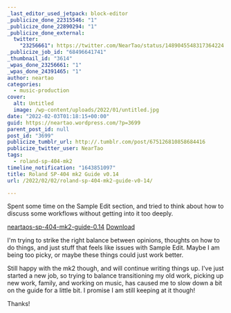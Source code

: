 ```yaml
---
_last_editor_used_jetpack: block-editor
_publicize_done_22315546: "1"
_publicize_done_22890294: "1"
_publicize_done_external:
  twitter:
    "23256661": https://twitter.com/NearTao/status/1489045548317364224
_publicize_job_id: "68496641741"
_thumbnail_id: "3614"
_wpas_done_23256661: "1"
_wpas_done_24391465: "1"
author: neartao
categories:
  - music-production
cover:
  alt: Untitled
  image: /wp-content/uploads/2022/01/untitled.jpg
date: "2022-02-03T01:18:15+00:00"
guid: https://neartao.wordpress.com/?p=3699
parent_post_id: null
post_id: "3699"
publicize_tumblr_url: http://.tumblr.com/post/675126810858684416
publicize_twitter_user: NearTao
tags:
  - roland-sp-404-mk2
timeline_notification: "1643851097"
title: Roland SP-404 mk2 Guide v0.14
url: /2022/02/02/roland-sp-404-mk2-guide-v0-14/

---
```

Spent some time on the Sample Edit section, and tried to think about how to discuss some workflows without getting into it too deeply.

[neartaos-sp-404-mk2-guide-0.14](/wp-content/uploads/2022/02/neartaos-sp-404-mk2-guide-0.14.pdf) [Download](/wp-content/uploads/2022/02/neartaos-sp-404-mk2-guide-0.14.pdf)

I'm trying to strike the right balance between opinions, thoughts on how to do things, and just stuff that feels like issues with Sample Edit. Maybe I am being too picky, or maybe these things could just work better.

Still happy with the mk2 though, and will continue writing things up. I've just started a new job, so trying to balance transitioning my old work, picking up new work, family, and working on music, has caused me to slow down a bit on the guide for a little bit. I promise I am still keeping at it though!

Thanks!
